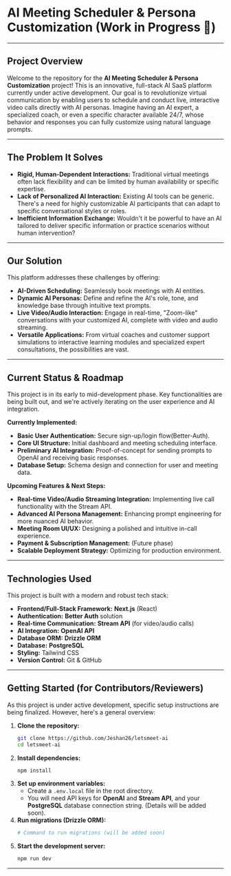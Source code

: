 # AI Meeting Scheduler & Persona Customization (Work in Progress 🚧)

---

## Project Overview

Welcome to the repository for the **AI Meeting Scheduler & Persona Customization** project! This is an innovative, full-stack AI SaaS platform currently under active development. Our goal is to revolutionize virtual communication by enabling users to schedule and conduct live, interactive video calls directly with AI personas. Imagine having an AI expert, a specialized coach, or even a specific character available 24/7, whose behavior and responses you can fully customize using natural language prompts.

---

## The Problem It Solves

* **Rigid, Human-Dependent Interactions:** Traditional virtual meetings often lack flexibility and can be limited by human availability or specific expertise.
* **Lack of Personalized AI Interaction:** Existing AI tools can be generic. There's a need for highly customizable AI participants that can adapt to specific conversational styles or roles.
* **Inefficient Information Exchange:** Wouldn't it be powerful to have an AI tailored to deliver specific information or practice scenarios without human intervention?

---

## Our Solution

This platform addresses these challenges by offering:

* **AI-Driven Scheduling:** Seamlessly book meetings with AI entities.
* **Dynamic AI Personas:** Define and refine the AI's role, tone, and knowledge base through intuitive text prompts.
* **Live Video/Audio Interaction:** Engage in real-time, "Zoom-like" conversations with your customized AI, complete with video and audio streaming.
* **Versatile Applications:** From virtual coaches and customer support simulations to interactive learning modules and specialized expert consultations, the possibilities are vast.

---

## Current Status & Roadmap

This project is in its early to mid-development phase. Key functionalities are being built out, and we're actively iterating on the user experience and AI integration.

**Currently Implemented:**

* **Basic User Authentication:** Secure sign-up/login flow(Better-Auth).
* **Core UI Structure:** Initial dashboard and meeting scheduling interface.
* **Preliminary AI Integration:** Proof-of-concept for sending prompts to OpenAI and receiving basic responses.
* **Database Setup:** Schema design and connection for user and meeting data.

**Upcoming Features & Next Steps:**

* **Real-time Video/Audio Streaming Integration:** Implementing live call functionality with the Stream API.
* **Advanced AI Persona Management:** Enhancing prompt engineering for more nuanced AI behavior.
* **Meeting Room UI/UX:** Designing a polished and intuitive in-call experience.
* **Payment & Subscription Management:** (Future phase)
* **Scalable Deployment Strategy:** Optimizing for production environment.

---

## Technologies Used

This project is built with a modern and robust tech stack:

* **Frontend/Full-Stack Framework:** **Next.js** (React)
* **Authentication:** **Better Auth** solution 
* **Real-time Communication:** **Stream API** (for video/audio calls)
* **AI Integration:** **OpenAI API**
* **Database ORM:** **Drizzle ORM**
* **Database:** **PostgreSQL**
* **Styling:** Tailwind CSS
* **Version Control:** Git & GitHub

---

## Getting Started (for Contributors/Reviewers)

As this project is under active development, specific setup instructions are being finalized. However, here's a general overview:

1.  **Clone the repository:**
    ```bash
    git clone https://github.com/Jeshan26/letsmeet-ai
    cd letsmeet-ai
    ```
2.  **Install dependencies:**
    ```bash
    npm install 
    ```
3.  **Set up environment variables:**
    * Create a `.env.local` file in the root directory.
    * You will need API keys for **OpenAI** and **Stream API**, and your **PostgreSQL** database connection string. (Details will be added soon).
4.  **Run migrations (Drizzle ORM):**
    ```bash
    # Command to run migrations (will be added soon)
    ```
5.  **Start the development server:**
    ```bash
    npm run dev  
    ```

---

